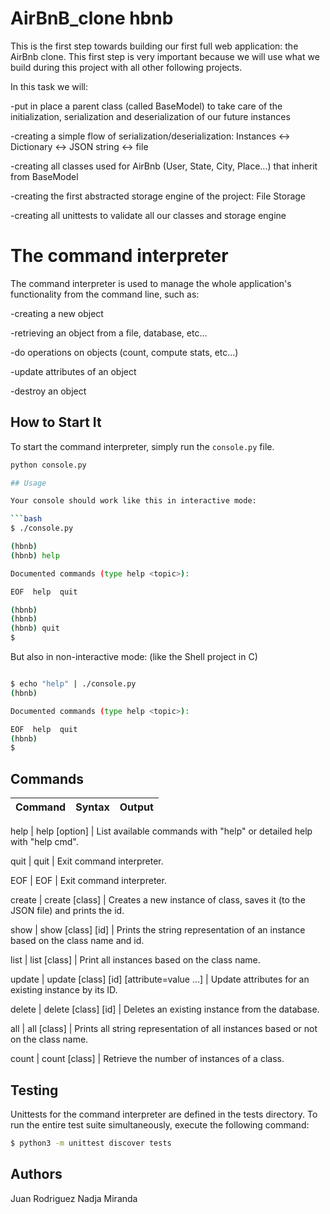 # AirBnB_clone hbnb

This is the first step towards building our first full web application: the AirBnb clone. This first step is very important because we will use what we build during this project with all other following projects.

In this task we will:

-put in place a parent class (called BaseModel) to take care of the initialization, serialization and deserialization of our future instances

-creating a simple flow of serialization/deserialization: Instances <-> Dictionary <-> JSON string <-> file

-creating all classes used for AirBnb (User, State, City, Place...) that inherit from BaseModel

-creating the first abstracted storage engine of the project: File Storage

-creating all unittests to validate all our classes and storage engine

# The command interpreter

The command interpreter is used to manage the whole application's functionality from the command line, such as:

-creating a new object

-retrieving an object from a file, database, etc...

-do operations on objects (count, compute stats, etc...)

-update attributes of an object

-destroy an object

## How to Start It

To start the command interpreter, simply run the `console.py` file.

```bash
python console.py

## Usage

Your console should work like this in interactive mode:

```bash
$ ./console.py

(hbnb)
(hbnb) help

Documented commands (type help <topic>):

EOF  help  quit

(hbnb)
(hbnb)
(hbnb) quit
$
```

But also in non-interactive mode: (like the Shell project in C)

```bash

$ echo "help" | ./console.py
(hbnb)

Documented commands (type help <topic>):

EOF  help  quit
(hbnb)
$
```

## Commands

| Command | Syntax | Output |
| ------- | ------ | ------ |

help | help [option] | List available commands with "help" or detailed help with "help cmd".

quit | quit | Exit command interpreter.

EOF | EOF | Exit command interpreter.

create | create [class] | Creates a new instance of class, saves it (to the JSON file) and prints the id.

show | show [class] [id] | Prints the string representation of an instance based on the class name and id.

list | list [class] | Print all instances based on the class name.

update | update [class] [id] [attribute=value ...] | Update attributes for an existing instance by its ID.

delete | delete [class] [id] | Deletes an existing instance from the database.

all | all [class] | Prints all string representation of all instances based or not on the class name.

count | count [class] | Retrieve the number of instances of a class.

## Testing

Unittests for the command interpreter are defined in the tests directory. To run the entire test suite simultaneously, execute the following command:

```bash
$ python3 -m unittest discover tests
```

## Authors

Juan Rodriguez
Nadja Miranda

